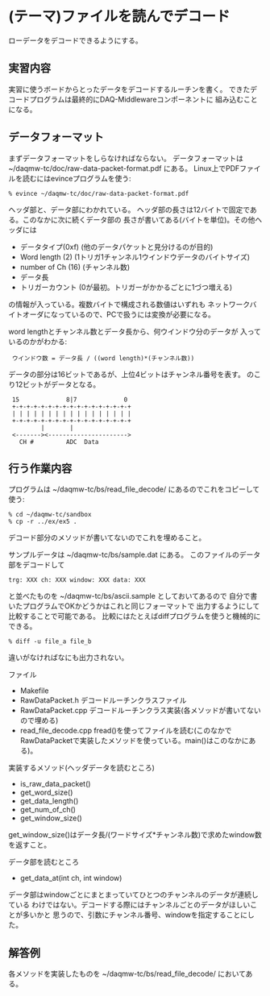 (テーマ)ファイルを読んでデコード
================================

ローデータをデコードできるようにする。


実習内容
--------

実習に使うボードからとったデータをデコードするルーチンを書く。
できたデコードプログラムは最終的にDAQ-Middlewareコンポーネントに
組み込むことになる。

データフォーマット
------------------

まずデータフォーマットをしらなければならない。
データフォーマットは ~/daqmw-tc/doc/raw-data-packet-format.pdf にある。
Linux上でPDFファイルを読むにはevinceプログラムを使う:

    % evince ~/daqmw-tc/doc/raw-data-packet-format.pdf

ヘッダ部と、データ部にわかれている。
ヘッダ部の長さは12バイトで固定である。このなかに次に続くデータ部の
長さが書いてある(バイトを単位)。その他ヘッダには

* データタイプ(0xf) (他のデータパケットと見分けるのが目的)
* Word length (2) (1トリガ1チャンネル1ウインドウデータのバイトサイズ)
* number of Ch (16) (チャンネル数)
* データ長
* トリガーカウント (0が最初。トリガーがかかるごとに1づつ増える)

の情報が入っている。複数バイトで構成される数値はいずれも
ネットワークバイトオーダになっているので、PCで扱うには変換が必要になる。

word lengthとチャンネル数とデータ長から、何ウインドウ分のデータが
入っているのかがわかる:

     ウインドウ数 = データ長 / ((word length)*(チャンネル数))

データの部分は16ビットであるが、上位4ビットはチャンネル番号を表す。
のこり12ビットがデータとなる。

     15             8|7             0
     +-+-+-+-+-+-+-+-+-+-+-+-+-+-+-+-+
     | | | | | | | | | | | | | | | | |
     +-+-+-+-+-+-+-+-+-+-+-+-+-+-+-+-+
             |       |
     <-------><---------------------->
       CH #         ADC  Data

行う作業内容
------------

プログラムは ~/daqmw-tc/bs/read_file_decode/ にあるのでこれをコピーして
使う:

    % cd ~/daqmw-tc/sandbox
    % cp -r ../ex/ex5 .

デコード部分のメソッドが書いてないのでこれを埋めること。

サンプルデータは ~/daqmw-tc/bs/sample.dat にある。
このファイルのデータ部をデコードして

    trg: XXX ch: XXX window: XXX data: XXX

と並べたものを ~/daqmw-tc/bs/ascii.sample としておいてあるので
自分で書いたプログラムでOKかどうかはこれと同じフォーマットで
出力するようにして比較することで可能である。
比較にはたとえばdiffプログラムを使うと機械的にできる。

    % diff -u file_a file_b

違いがなければなにも出力されない。

ファイル

* Makefile
* RawDataPacket.h     デコードルーチンクラスファイル
* RawDataPacket.cpp   デコードルーチンクラス実装(各メソッドが書いてないので埋める)
* read_file_decode.cpp fread()を使ってファイルを読む(このなかでRawDataPacketで実装したメソッドを使っている。main()はこのなかにある)。

実装するメソッド(ヘッダデータを読むところ)

* is_raw_data_packet()
* get_word_size()
* get_data_length()
* get_num_of_ch()
* get_window_size()

get_window_size()はデータ長/(ワードサイズ*チャンネル数)で求めたwindow数を返すこと。

データ部を読むところ

* get_data_at(int ch, int window)

データ部はwindowごとにまとまっていてひとつのチャンネルのデータが連続している
わけではない。デコードする際にはチャンネルごとのデータがほしいことが多いかと
思うので、引数にチャンネル番号、windowを指定することにした。

解答例
------

各メソッドを実装したものを ~/daqmw-tc/bs/read_file_decode/ においてある。
